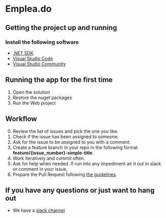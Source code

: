 # Emplea.do #

## Getting the project up and running ##

### Install the following software ###

- [.NET SDK](https://www.microsoft.com/net/learn/get-started/)
- [Visual Studio Code](https://code.visualstudio.com)
- [Visual Studio Community](https://visualstudio.microsoft.com/es/vs/)

## Running the app for the first time ##

1. Open the solution
2. Restore the nuget packages
3. Run the Web project

## Workflow

0. Review the list of issues and pick the one you like.
1. Check if the issue has been assigned to someone.
2. Ask for the issue to be assigned to you with a comment.
3. Create a feature branch in your repo in the following format **feature/{issue_number}-simple-title**.
4. Work iteratively and commit often. 
5. Ask for help when needed. If run into any impediment air it out in slack or comment in your issue, 
6. Prepare the Pull Request following [the guidelines](https://github.com/developersdo/emplea_do/blob/development/.github/pull_request_template.md).

## If you have any questions or just want to hang out ##

- We have a [slack channel](https://empleado-slack.azurewebsites.net)

